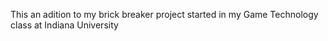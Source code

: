 This an adition to my brick breaker project started
in my Game Technology class at Indiana University
 
